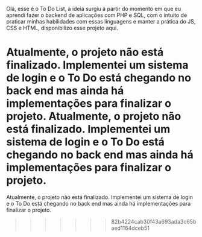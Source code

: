 Olá, esse é o To Do List, a ideia surgiu a partir do momento em que eu aprendi fazer o backend de aplicações com PHP e SQL, com o intuito de praticar minhas habilidades com essas linguagens e manter a prática do JS, CSS e HTML, disponibilizo esse projeto aqui. 

Atualmente, o projeto não está finalizado. Implementei um sistema de login e o To Do está chegando no back end mas ainda há implementações para finalizar o projeto. 
Atualmente, o projeto não está finalizado. Implementei um sistema de login e o To Do está chegando no back end mas ainda há implementações para finalizar o projeto. 
=======
Atualmente, o projeto não está finalizado. Implementei um sistema de login e o To Do está chegando no back end mas ainda há implementações para finalizar o projeto. 
>>>>>>> 82b4224cab30f43a693ada3c65baed1164dceb51
